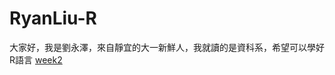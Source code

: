 # RyanLiu-R
大家好，我是劉永澤，來自靜宜的大一新鮮人，我就讀的是資科系，希望可以學好R語言
[week2](https://ryanliu89.github.io/RyanLiu-R/week2/week2.html)
